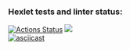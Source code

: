 ### Hexlet tests and linter status:
[![Actions Status](https://github.com/maximkoo/java-project-61/actions/workflows/hexlet-check.yml/badge.svg)](https://github.com/maximkoo/java-project-61/actions)
<a href="https://codeclimate.com/github/maximkoo/java-project-61/maintainability"><img src="https://api.codeclimate.com/v1/badges/7361694b001d8126d4fa/maintainability" /></a>
<br>
[![asciicast](https://asciinema.org/a/GNaFAgquEHNn4llMVIfozfKpi.svg)](https://asciinema.org/a/GNaFAgquEHNn4llMVIfozfKpi)
